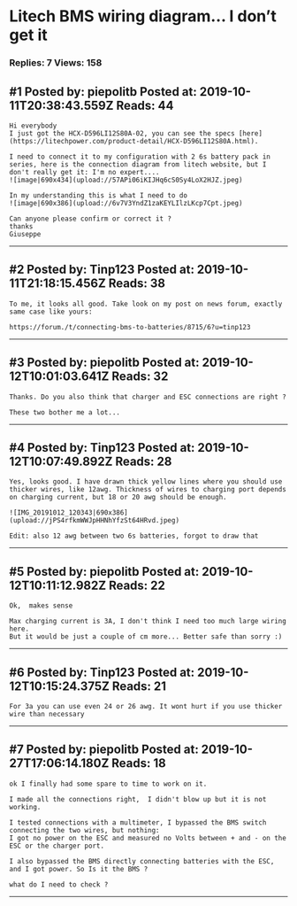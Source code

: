 # Litech BMS wiring diagram&hellip; I don&rsquo;t get it

### Replies: 7 Views: 158

## \#1 Posted by: piepolitb Posted at: 2019-10-11T20:38:43.559Z Reads: 44

```
Hi everybody
I just got the HCX-D596LI12S80A-02, you can see the specs [here](https://litechpower.com/product-detail/HCX-D596LI12S80A.html).

I need to connect it to my configuration with 2 6s battery pack in series, here is the connection diagram from litech website, but I don't really get it: I'm no expert....
![image|690x434](upload://57APi06iKIJHq6cS0Sy4LoX2HJZ.jpeg) 

In my understanding this is what I need to do
![image|690x386](upload://6v7V3YndZ1zaKEYLIlzLKcp7Cpt.jpeg) 

Can anyone please confirm or correct it ?
thanks
Giuseppe
```

---
## \#2 Posted by: Tinp123 Posted at: 2019-10-11T21:18:15.456Z Reads: 38

```
To me, it looks all good. Take look on my post on news forum, exactly same case like yours:

https://forum./t/connecting-bms-to-batteries/8715/6?u=tinp123
```

---
## \#3 Posted by: piepolitb Posted at: 2019-10-12T10:01:03.641Z Reads: 32

```
Thanks. Do you also think that charger and ESC connections are right ?

These two bother me a lot...
```

---
## \#4 Posted by: Tinp123 Posted at: 2019-10-12T10:07:49.892Z Reads: 28

```
Yes, looks good. I have drawn thick yellow lines where you should use thicker wires, like 12awg. Thickness of wires to charging port depends on charging current, but 18 or 20 awg should be enough.

![IMG_20191012_120343|690x386](upload://jPS4rfkmWWJpHHNhYfzSt64HRvd.jpeg)

Edit: also 12 awg between two 6s batteries, forgot to draw that
```

---
## \#5 Posted by: piepolitb Posted at: 2019-10-12T10:11:12.982Z Reads: 22

```
Ok,  makes sense

Max charging current is 3A, I don't think I need too much large wiring here. 
But it would be just a couple of cm more... Better safe than sorry :)
```

---
## \#6 Posted by: Tinp123 Posted at: 2019-10-12T10:15:24.375Z Reads: 21

```
For 3a you can use even 24 or 26 awg. It wont hurt if you use thicker wire than necessary
```

---
## \#7 Posted by: piepolitb Posted at: 2019-10-27T17:06:14.180Z Reads: 18

```
ok I finally had some spare to time to work on it.

I made all the connections right,  I didn't blow up but it is not working.

I tested connections with a multimeter, I bypassed the BMS switch connecting the two wires, but nothing: 
I got no power on the ESC and measured no Volts between + and - on the ESC or the charger port.

I also bypassed the BMS directly connecting batteries with the ESC, and I got power. So Is it the BMS ? 

what do I need to check ?
```

---
